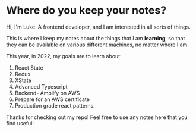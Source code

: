 # Where do you keep your notes?

Hi, I'm Luke. A frontend developer, and I am interested in all sorts of things.

This is where I keep my notes about the things that I am **learning**, so that they can be available on various different machines, no matter where I am.

This year, in 2022, my goals are to learn about:

1. React State
2. Redux
3. XState
4. Advanced Typescript
5. Backend- Amplify on AWS
6. Prepare for an AWS certificate
7. Production grade react patterns.

Thanks for checking out my repo! Feel free to use any notes here that you find useful!

